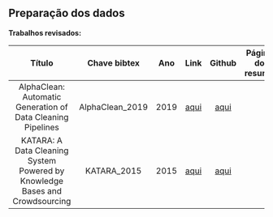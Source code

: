## Preparação dos dados

**Trabalhos revisados:**


| Título | Chave bibtex | Ano | Link | Github | Página do resumo |
|:------:|:-------:|:---:|:----:|:----------------:|:----------------:|
|AlphaClean: Automatic Generation of Data Cleaning Pipelines|AlphaClean_2019|2019|[aqui](https://arxiv.org/pdf/1904.11827.pdf)|[aqui](https://github.com/sjyk/alphaclean)||
|KATARA: A Data Cleaning System Powered by Knowledge Bases and Crowdsourcing|KATARA_2015|2015|[aqui](https://dl.acm.org/doi/10.1145/2723372.2749431#:~:text=We%20propose%20KATARA%2C%20a%20knowledge,possible%20repairs%20for%20incorrect%20data.)|[aqui](https://github.com/sjyk/alphaclean)||
